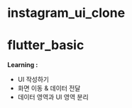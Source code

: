 # instagram_ui_clone

# flutter_basic

**Learning :**

- UI 작성하기
- 화면 이동 & 데이터 전달
- 데이터 영역과 UI 영역 분리
